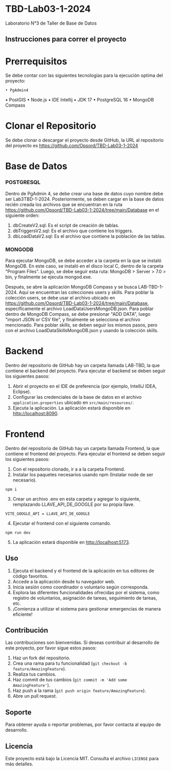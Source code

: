 # TBD-Lab03-1-2024
Laboratorio N°3 de Taller de Base de Datos

## Instrucciones para correr el proyecto

# Prerrequisitos
Se debe contar con las siguientes tecnologías para la ejecución optima del proyecto:
	
	• PgAdmin4
  • PostGIS
	• Node.js
	• IDE Intellij
	• JDK 17
	• PostgreSQL 16
 	• MongoDB Compass


# Clonar el Repositorio
Se debe clonar o descargar el proyecto desde GitHub, la URL al repositorio del proyecto es https://github.com/Opsord/TBD-Lab03-1-2024


# Base de Datos

### POSTGRESQL
Dentro de PgAdmin 4, se debe crear una base de datos cuyo nombre debe ser Lab3TBD-1-2024. Posteriormente, se deben cargar en la base de datos recién creada los archivos que se encuentran en la ruta https://github.com/Opsord/TBD-Lab03-1-2024/tree/main/Database en el siguiente orden:

1. dbCreateV2.sql: Es el script de creación de tablas.
2. dbTriggersV2.sql: Es el archivo que contiene los triggers.
3. dbLoadDataV2.sql: Es el archivo que contiene la población de las tablas.

### MONGODB

Para ejecutar MongoDB, se debe acceder a la carpeta en la que se instaló MongoDB. En este caso, se instaló en el disco local C, dentro de la carpeta "Program Files". Luego, se debe seguir esta ruta: MongoDB > Server > 7.0 > bin, y finalmente se ejecuta mongod.exe.

Después, se abre la aplicación MongoDB Compass y se busca LAB-TBD-1-2024. Aquí se encuentran las colecciones users y skills. Para poblar la colección users, se debe usar el archivo ubicado en https://github.com/Opsord/TBD-Lab03-1-2024/tree/main/Database, específicamente el archivo LoadDataUsersMongoDB.json. Para poblar dentro de MongoDB Compass, se debe presionar "ADD DATA", luego "import JSON or CSV file", y finalmente se selecciona el archivo mencionado. Para poblar skills, se deben seguir los mismos pasos, pero con el archivo LoadDataSkillsMongoDB.json y usando la colección skills.

# Backend
Dentro del repositorio de GitHub hay un carpeta llamada LAB-TBD, la que contiene el backend del proyecto. Para ejecutar el backend se deben seguir los siguientes pasos:

1. Abrir el proyecto en el IDE de preferencia (por ejemplo, IntelliJ IDEA, Eclipse).
2. Configurar las credenciales de la base de datos en el archivo `application.properties` ubicado en `src/main/resources/`.
3. Ejecuta la aplicación. La aplicación estará disponible en [http://localhost:8090](http://localhost:8090).


# Frontend
Dentro del repositorio de GitHub hay un carpeta llamada Frontend, la que contiene el frontend del proyecto. Para ejecutar el frontend se deben seguir los siguientes pasos:

1. Con el repositorio clonado, ir a a la carpeta Frontend.
2. Instalar los paquetes necesarios usando npm (Instalar node de ser necesario).
```
npm i
```
3. Crear un archivo .env en esta carpeta y agregar lo siguiente, remplazando LLAVE_API_DE_GOOGLE por su propia llave.
```
VITE_GOOGLE_API = LLAVE_API_DE_GOOGLE
```
4. Ejecutar el frontend con el siguiente comando.
```
npm run dev
```
5. La aplicación estará disponible en [http://localhost:5173](http://localhost:5173).


## Uso

1. Ejecuta el backend y el frontend de la aplicación en tus editores de código favoritos.
2. Accede a la aplicación desde tu navegador web.
3. Inicia sesión como coordinador o voluntario según corresponda.
4. Explora las diferentes funcionalidades ofrecidas por el sistema, como registro de voluntarios, asignación de tareas, seguimiento de tareas, etc.
5. ¡Comienza a utilizar el sistema para gestionar emergencias de manera eficiente!

## Contribución

Las contribuciones son bienvenidas. Si deseas contribuir al desarrollo de este proyecto, por favor sigue estos pasos:

1. Haz un fork del repositorio.
2. Crea una rama para tu funcionalidad (`git checkout -b feature/AmazingFeature`).
3. Realiza tus cambios.
4. Haz commit de tus cambios (`git commit -m 'Add some AmazingFeature'`).
5. Haz push a la rama (`git push origin feature/AmazingFeature`).
6. Abre un pull request.

## Soporte

Para obtener ayuda o reportar problemas, por favor contacta al equipo de desarrollo.

## Licencia

Este proyecto está bajo la Licencia MIT. Consulta el archivo `LICENSE` para más detalles.
